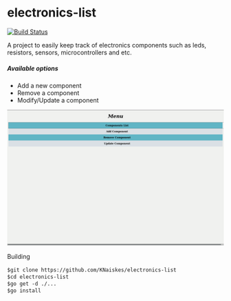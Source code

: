# electronics-list
[![Build Status](https://travis-ci.org/KNaiskes/electronics-list.svg?branch=master)](https://travis-ci.org/KNaiskes/electronics-list)

A project to easily keep track of electronics components such as leds, resistors, sensors, microcontrollers and etc.

##### Available options
- Add a new component
- Remove a component
- Modify/Update a component

![alt screenshot](screenshot.gif)

Building
```
$git clone https://github.com/KNaiskes/electronics-list
$cd electronics-list
$go get -d ./...
$go install
```

